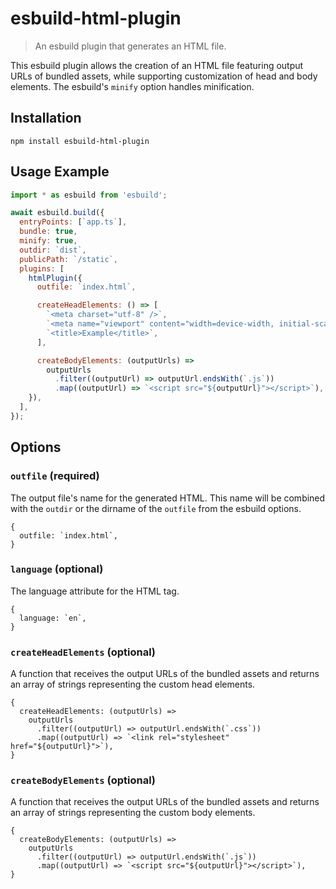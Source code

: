 # esbuild-html-plugin

> An esbuild plugin that generates an HTML file.

This esbuild plugin allows the creation of an HTML file featuring output URLs of bundled assets,
while supporting customization of head and body elements. The esbuild's `minify` option handles
minification.

## Installation

```
npm install esbuild-html-plugin
```

## Usage Example

```js
import * as esbuild from 'esbuild';

await esbuild.build({
  entryPoints: [`app.ts`],
  bundle: true,
  minify: true,
  outdir: `dist`,
  publicPath: `/static`,
  plugins: [
    htmlPlugin({
      outfile: `index.html`,

      createHeadElements: () => [
        `<meta charset="utf-8" />`,
        `<meta name="viewport" content="width=device-width, initial-scale=1" />`,
        `<title>Example</title>`,
      ],

      createBodyElements: (outputUrls) =>
        outputUrls
          .filter((outputUrl) => outputUrl.endsWith(`.js`))
          .map((outputUrl) => `<script src="${outputUrl}"></script>`),
    }),
  ],
});
```

## Options

### `outfile` (required)

The output file's name for the generated HTML. This name will be combined with the `outdir` or the
dirname of the `outfile` from the esbuild options.

```
{
  outfile: `index.html`,
}
```

### `language` (optional)

The language attribute for the HTML tag.

```
{
  language: `en`,
}
```

### `createHeadElements` (optional)

A function that receives the output URLs of the bundled assets and returns an array of strings
representing the custom head elements.

```
{
  createHeadElements: (outputUrls) =>
    outputUrls
      .filter((outputUrl) => outputUrl.endsWith(`.css`))
      .map((outputUrl) => `<link rel="stylesheet" href="${outputUrl}">`),
}
```

### `createBodyElements` (optional)

A function that receives the output URLs of the bundled assets and returns an array of strings
representing the custom body elements.

```
{
  createBodyElements: (outputUrls) =>
    outputUrls
      .filter((outputUrl) => outputUrl.endsWith(`.js`))
      .map((outputUrl) => `<script src="${outputUrl}"></script>`),
}
```
